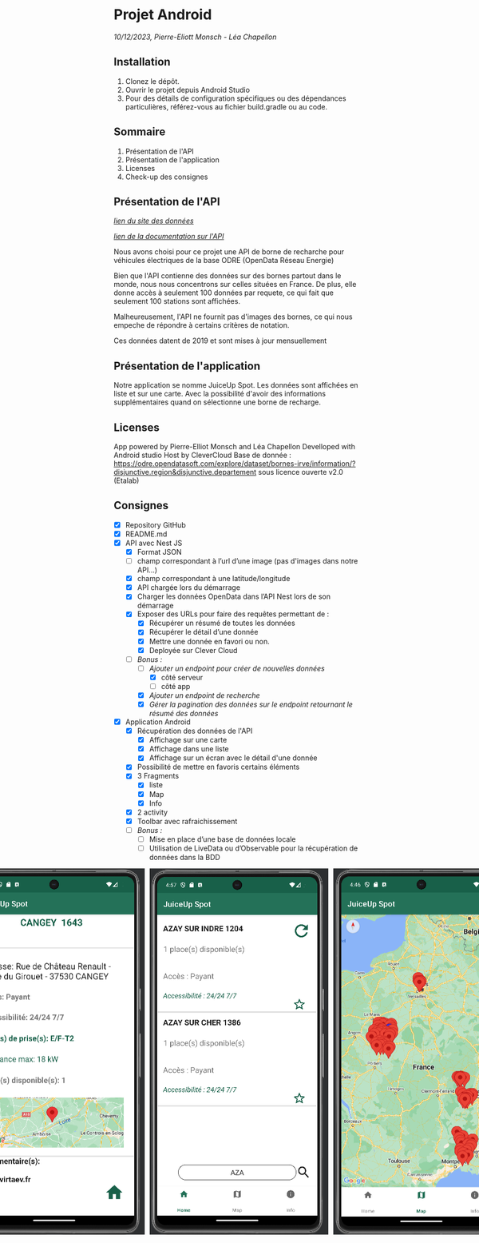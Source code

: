 # Projet Android

*10/12/2023, Pierre-Eliott Monsch - Léa Chapellon*

## Installation

1. Clonez le dépôt.
2. Ouvrir le projet depuis Android Studio
3. Pour des détails de configuration spécifiques ou des dépendances particulières, référez-vous au fichier build.gradle ou au code.

## Sommaire

1. Présentation de l'API
2. Présentation de l'application
3. Licenses
4. Check-up des consignes

## Présentation de l'API

*[lien du site des données](https://odre.opendatasoft.com/explore/dataset/bornes-irve/information/?disjunctive.region&disjunctive.departement)*

*[lien de la documentation sur l'API](https://help.opendatasoft.com/apis/ods-explore-v2/explore_v2.1.html)*

Nous avons choisi pour ce projet une API de borne de recharche pour véhicules électriques de la base ODRE (OpenData Réseau Energie)

Bien que l'API contienne des données sur des bornes partout dans le monde, nous nous concentrons sur celles situées en France.
De plus, elle donne accès à seulement 100 données par requete, ce qui fait que seulement 100 stations sont affichées.

Malheureusement, l'API ne fournit pas d'images des bornes, ce qui nous empeche de répondre à certains critères de notation.

Ces données datent de 2019 et sont mises à jour mensuellement

## Présentation de l'application

Notre application se nomme JuiceUp Spot. Les données sont affichées en liste et sur une carte. Avec la possibilité d'avoir des informations supplémentaires quand on sélectionne une borne de recharge.

## Licenses

App powered by Pierre-Elliot Monsch and Léa Chapellon
Develloped with Android studio
Host by CleverCloud
Base de donnée : https://odre.opendatasoft.com/explore/dataset/bornes-irve/information/?disjunctive.region&disjunctive.departement sous licence ouverte v2.0 (Etalab)

## Consignes

- [x] Repository GitHub
- [x] README.md
- [x] API avec Nest JS
  - [x] Format JSON
  - [ ] champ correspondant à l’url d’une image (pas d'images dans notre API...)
  - [x] champ correspondant à une latitude/longitude
  - [x] API chargée lors du démarrage
  - [x] Charger les données OpenData dans l’API Nest lors de son démarrage
  - [x] Exposer des URLs pour faire des requêtes permettant de :
    - [x] Récupérer un résumé de toutes les données
    - [x] Récupérer le détail d’une donnée
    - [x] Mettre une donnée en favori ou non.
    - [x] Deployée sur Clever Cloud
  - [ ] *Bonus :*
    - [ ] *Ajouter un endpoint pour créer de nouvelles données*
      - [x] côté serveur
      - [ ] côté app 
    - [x] *Ajouter un endpoint de recherche*
    - [x] *Gérer la pagination des données sur le endpoint retournant le résumé des données*
- [x] Application Android
  - [x] Récupération des données de l'API
    - [x] Affichage sur une carte
    - [x] Affichage dans une liste
    - [x] Affichage sur un écran avec le détail d'une donnée
  - [x] Possibilité de mettre en favoris certains éléments
  - [x] 3 Fragments
    - [x] liste
    - [x] Map
    - [x] Info
  - [x] 2 activity
  - [x] Toolbar avec rafraichissement
  - [ ] *Bonus :*
    - [ ] Mise en place d’une base de données locale 
    - [ ] Utilisation de LiveData ou d’Observable pour la récupération de données dans la BDD
      
<div style="display: flex; justify-content: center;">
    <img src="/Home.PNG" style="margin-right: 10px;" />
    <img src="/Station.PNG" style="margin-right: 10px;" />
    <img src="/Search.PNG" style="margin-right: 10px;" />
    <img src="/Map.PNG" style="margin-right: 10px;" />
    <img src="/Info.PNG" />
</div>




